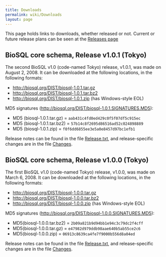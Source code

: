 ```yaml
---
title: Downloads
permalink: wiki/Downloads
layout: page
---
```


This page holds links to downloads, whether released or not. Current or
future release plans can be seen at the [Releases
page](Releases "wikilink")

BioSQL core schema, Release v1.0.1 (Tokyo)
------------------------------------------

The second BioSQL v1.0 (code-named Tokyo) release, v1.0.1, was made on
August 2, 2008. It can be downloaded at the following locations, in the
following formats:

* <http://biosql.org/DIST/biosql-1.0.1.tar.gz>
* <http://biosql.org/DIST/biosql-1.0.1.tar.bz2>
* <http://biosql.org/DIST/biosql-1.0.1.zip> (has Windows-style EOL)

MD5 signatures (<http://biosql.org/DIST/biosql-1.0.1.SIGNATURES.MD5>):

* MD5 (biosql-1.0.1.tar.gz) = `aab431c4fd0ed429c0f5f07df5c915ec`
* MD5 (biosql-1.0.1.tar.bz2) = `57b14c8f2695d86516ad52c024898889`
* MD5 (biosql-1.0.1.zip) = `f0f6dd6855ee3e5a0e8457d97bc1efb1`

Release notes can be found in the file
[Release.txt](https://github.com/biosql/biosql/blob/biosql-release-1-0-1/Release.txt),
and release-specific changes are in the file
[Changes](https://github.com/biosql/biosql/blob/biosql-release-1-0-1/Changes).

BioSQL core schema, Release v1.0.0 (Tokyo)
------------------------------------------

The first BioSQL v1.0 (code-named Tokyo) release, v1.0.0, was made on
March 6, 2008. It can be downloaded at the following locations, in the
following formats:

* <http://biosql.org/DIST/biosql-1.0.0.tar.gz>
* <http://biosql.org/DIST/biosql-1.0.0.tar.bz2>
* <http://biosql.org/DIST/biosql-1.0.0.zip> (has Windows-style EOL)

MD5 signatures (<http://biosql.org/DIST/biosql-1.0.0.SIGNATURES.MD5>):

* MD5(biosql-1.0.0.tar.bz2) = `2b09a821b9d94bb1e94c3c79dc2f4cff`
* MD5(biosql-1.0.0.tar.gz) = `e47982d979ddb98aae640b5ab55ce2c6`
* MD5(biosql-1.0.0.zip) = `06913c8639ca4fe7f9000b556d8a04ed`

Release notes can be found in the file
[Release.txt](https://github.com/biosql/biosql/blob/biosql-release-1-0-0/Release.txt),
and release-specific changes are in the file
[Changes](https://github.com/biosql/biosql/blob/biosql-release-1-0-0/Changes).
